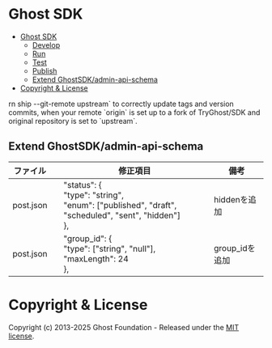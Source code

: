 # Ghost SDK
<!-- TOC -->

- [Ghost SDK](#ghost-sdk)
    - [Develop](#develop)
    - [Run](#run)
    - [Test](#test)
    - [Publish](#publish)
    - [Extend GhostSDK/admin-api-schema](#extend-ghostsdkadmin-api-schema)
- [Copyright & License](#copyright--license)

<!-- /TOC -->rn ship --git-remote upstream` to correctly update tags and version commits, when your remote `origin` is set up to a fork of TryGhost/SDK and original repository is set to `upstream`.

## Extend GhostSDK/admin-api-schema

| ファイル      |  | 修正項目                                                                                                                           | 備考          |
|-----------|--|--------------------------------------------------------------------------------------------------------------------------------|-------------|
| post.json |  | "status": {<br/>          "type": "string",<br/>          "enum": ["published", "draft", "scheduled", "sent", "hidden"]<br/>}, | hiddenを追加   |
| post.json |  | "group_id": {<br/>          "type": ["string", "null"],<br/>          "maxLength": 24<br/>},                                   | group_idを追加 |


# Copyright & License

Copyright (c) 2013-2025 Ghost Foundation - Released under the [MIT license](LICENSE).

